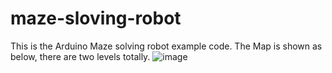 # maze-sloving-robot
This is the Arduino Maze solving robot example code.
The Map is shown as below, there are two levels totally.
![image](https://user-images.githubusercontent.com/34148678/215383597-bc338eed-4ddf-4502-bbce-2177af8f0945.png)
